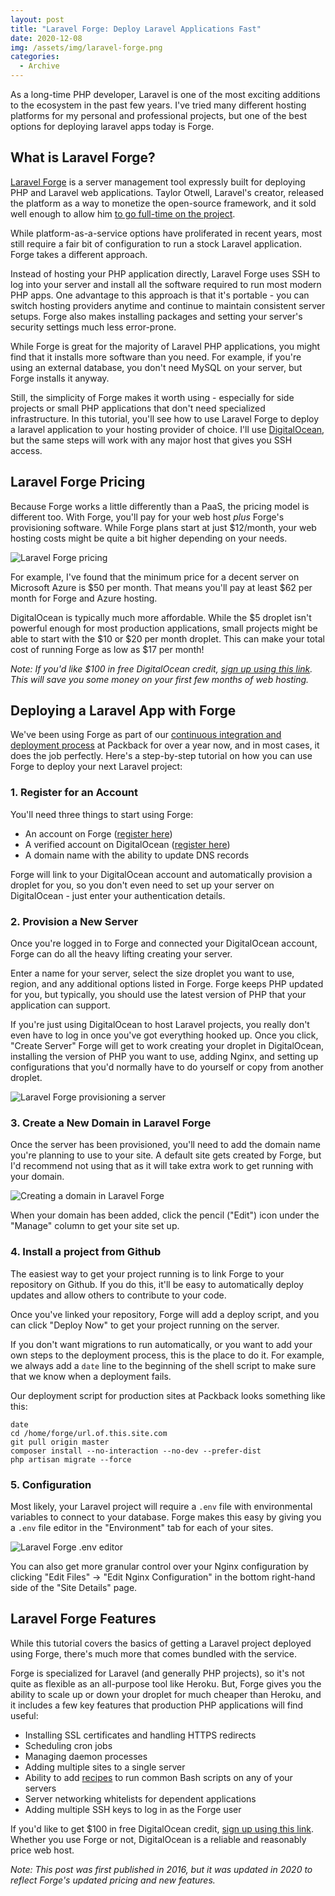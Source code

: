 ```yaml
---
layout: post
title: "Laravel Forge: Deploy Laravel Applications Fast"
date: 2020-12-08
img: /assets/img/laravel-forge.png
categories:
  - Archive
---
```


As a long-time PHP developer, Laravel is one of the most exciting additions to the ecosystem in the past few years. I've tried many different hosting platforms for my personal and professional projects, but one of the best options for deploying laravel apps today is Forge.

<!-- ad-banner -->

## What is Laravel Forge?
[Laravel Forge](https://forge.laravel.com/) is a server management tool expressly built for deploying PHP and Laravel web applications. Taylor Otwell, Laravel's creator, released the platform as a way to monetize the open-source framework, and it sold well enough to allow him [to go full-time on the project](https://medium.com/@taylorotwell/supporting-laravel-98a70e5fd844).

While platform-as-a-service options have proliferated in recent years, most still require a fair bit of configuration to run a stock Laravel application. Forge takes a different approach.

Instead of hosting your PHP application directly, Laravel Forge uses SSH to log into your server and install all the software required to run most modern PHP apps. One advantage to this approach is that it's portable - you can switch hosting providers anytime and continue to maintain consistent server setups. Forge also makes installing packages and setting your server's security settings much less error-prone.

While Forge is great for the majority of Laravel PHP applications, you might find that it installs more software than you need. For example, if you're using an external database, you don't need MySQL on your server, but Forge installs it anyway.

Still, the simplicity of Forge makes it worth using - especially for side projects or small PHP applications that don't need specialized infrastructure. In this tutorial, you'll see how to use Laravel Forge to deploy a laravel application to your hosting provider of choice. I'll use [DigitalOcean](https://m.do.co/c/888fefc32a01), but the same steps will work with any major host that gives you SSH access.


## Laravel Forge Pricing
Because Forge works a little differently than a PaaS, the pricing model is different too. With Forge, you'll pay for your web host _plus_ Forge's provisioning software. While Forge plans start at just $12/month, your web hosting costs might be quite a bit higher depending on your needs.

![Laravel Forge pricing](https://i.imgur.com/cAL07v8.png)

For example, I've found that the minimum price for a decent server on Microsoft Azure is $50 per month. That means you'll pay at least $62 per month for Forge and Azure hosting.

DigitalOcean is typically much more affordable. While the $5 droplet isn't powerful enough for most production applications, small projects might be able to start with the $10 or $20 per month droplet. This can make your total cost of running Forge as low as $17 per month! 

_Note: If you'd like $100 in free DigitalOcean credit, [sign up using this link](https://m.do.co/c/888fefc32a01). This will save you some money on your first few months of web hosting._

## Deploying a Laravel App with Forge
We've been using Forge as part of our [continuous integration and deployment process](/posts/continuous-integration) at Packback for over a year now, and in most cases, it does the job perfectly. Here's a step-by-step tutorial on how you can use Forge to deploy your next Laravel project:

### 1. Register for an Account

You'll need three things to start using Forge:

*   An account on Forge ([register here](https://forge.laravel.com/auth/register))
*   A verified account on DigitalOcean ([register here](https://m.do.co/c/888fefc32a01))
*   A domain name with the ability to update DNS records

Forge will link to your DigitalOcean account and automatically provision a droplet for you, so you don't even need to set up your server on DigitalOcean - just enter your authentication details.


### 2. Provision a New Server

Once you're logged in to Forge and connected your DigitalOcean account, Forge can do all the heavy lifting creating your server.

Enter a name for your server, select the size droplet you want to use, region, and any additional options listed in Forge. Forge keeps PHP updated for you, but typically, you should use the latest version of PHP that your application can support.

If you're just using DigitalOcean to host Laravel projects, you really don't even have to log in once you've got everything hooked up. Once you click, "Create Server" Forge will get to work creating your droplet in DigitalOcean, installing the version of PHP you want to use, adding Nginx, and setting up configurations that you'd normally have to do yourself or copy from another droplet.

![Laravel Forge provisioning a server](https://i.imgur.com/a5CutMz.png)

### 3. Create a New Domain in Laravel Forge

Once the server has been provisioned, you'll need to add the domain name you're planning to use to your site. A default site gets created by Forge, but I'd recommend not using that as it will take extra work to get running with your domain.

![Creating a domain in Laravel Forge](https://i.imgur.com/hAW66UM.png)

When your domain has been added, click the pencil ("Edit") icon under the "Manage" column to get your site set up.

### 4. Install a project from Github

The easiest way to get your project running is to link Forge to your repository on Github. If you do this, it'll be easy to automatically deploy updates and allow others to contribute to your code.

Once you've linked your repository, Forge will add a deploy script, and you can click "Deploy Now" to get your project running on the server.

If you don't want migrations to run automatically, or you want to add your own steps to the deployment process, this is the place to do it. For example, we always add a `date` line to the beginning of the shell script to make sure that we know when a deployment fails.

Our deployment script for production sites at Packback looks something like this:

```
date
cd /home/forge/url.of.this.site.com
git pull origin master
composer install --no-interaction --no-dev --prefer-dist
php artisan migrate --force
```

### 5. Configuration

Most likely, your Laravel project will require a `.env` file with environmental variables to connect to your database. Forge makes this easy by giving you a `.env` file editor in the "Environment" tab for each of your sites.

![Laravel Forge .env editor](https://i.imgur.com/hUPdDA3.png)

You can also get more granular control over your Nginx configuration by clicking "Edit Files" -> "Edit Nginx Configuration" in the bottom right-hand side of the "Site Details" page.


## Laravel Forge Features

While this tutorial covers the basics of getting a Laravel project deployed using Forge, there's much more that comes bundled with the service.

Forge is specialized for Laravel (and generally PHP projects), so it's not quite as flexible as an all-purpose tool like Heroku. But, Forge gives you the ability to scale up or down your droplet for much cheaper than Heroku, and it includes a few key features that production PHP applications will find useful:

*   Installing SSL certificates and handling HTTPS redirects
*   Scheduling cron jobs
*   Managing daemon processes
*   Adding multiple sites to a single server
*   Ability to add [recipes](https://forge.laravel.com/recipes) to run common Bash scripts on any of your servers
*   Server networking whitelists for dependent applications
*   Adding multiple SSH keys to log in as the Forge user

If you'd like to get $100 in free DigitalOcean credit, [sign up using this link](https://m.do.co/c/888fefc32a01). Whether you use Forge or not, DigitalOcean is a reliable and reasonably price web host.

_Note: This post was first published in 2016, but it was updated in 2020 to reflect Forge's updated pricing and new features._
